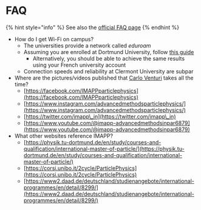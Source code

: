 # FAQ

{% hint style="info" %}
See also the [official FAQ page](https://imapp.eu/imapp/faq/)
{% endhint %}

* How do I get Wi-Fi on campus?
  * The universities provide a network called _eduroam_
  * Assuming you are enrolled at Dortmund University, follow [this guide](https://service.tu-dortmund.de/en/anleitungen-wlan)
    * Alternatively, you should be able to achieve the same results using your French university account
  * Connection speeds and reliability at Clermont University are subpar
* Where are the pictures/videos published that [Carlo Venturi](People.md) takes all the time?
  * [https://facebook.com/IMAPPparticlephysics](https://facebook.com/IMAPPparticlephysics)
  * [https://www.instagram.com/advancedmethodsparticlephysics/](https://www.instagram.com/advancedmethodsparticlephysics/)
  * [https://twitter.com/imapp\_in](https://twitter.com/imapp\_in)
  * [https://www.youtube.com/@imapp-advancedmethodsinpar6879](https://www.youtube.com/@imapp-advancedmethodsinpar6879)
* What other websites reference IMAPP?
  * [https://physik.tu-dortmund.de/en/study/courses-and-qualification/international-master-of-particle/](https://physik.tu-dortmund.de/en/study/courses-and-qualification/international-master-of-particle/)
  * [https://corsi.unibo.it/2cycle/ParticlePhysics](https://corsi.unibo.it/2cycle/ParticlePhysics)
  * [https://www2.daad.de/deutschland/studienangebote/international-programmes/en/detail/8299/](https://www2.daad.de/deutschland/studienangebote/international-programmes/en/detail/8299/)

